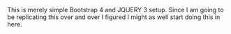 This is merely simple Bootstrap 4 and JQUERY 3 setup. Since I am going to be replicating this
over and over I figured I might as well start doing this in here.
